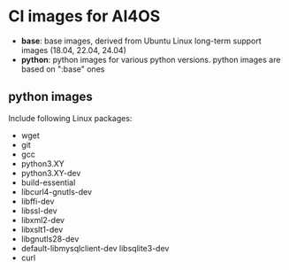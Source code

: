 # CI images for AI4OS

* **base**: base images, derived from Ubuntu Linux long-term support images (18.04, 22.04, 24.04)
* **python**: python images for various python versions. python images are based on ":base" ones

## python images

Include following Linux packages:

* wget
* git
* gcc
* python3.XY
* python3.XY-dev
* build-essential
* libcurl4-gnutls-dev
* libffi-dev
* libssl-dev
* libxml2-dev
* libxslt1-dev
* libgnutls28-dev
* default-libmysqlclient-dev libsqlite3-dev
* curl



